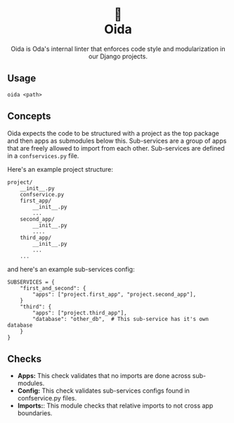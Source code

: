 <h1 align="center">
  💅<br>
  Oida
</h1>

<p align="center">
  Oida is Oda's internal linter that enforces code style and modularization in
  our Django projects.
</p>

## Usage

    oida <path>


## Concepts

Oida expects the code to be structured with a project as the top package and
then apps as submodules below this. Sub-services are a group of apps that are
freely allowed to import from each other. Sub-services are defined in a
`confservices.py` file.

Here's an example project structure:

    project/
        __init__.py
        confservice.py
        first_app/
            __init__.py
            ...
        second_app/
            __init__.py
            ....
        third_app/
            __init__.py
            ...
        ...

and here's an example sub-services config:

    SUBSERVICES = {
        "first_and_second": {
            "apps": ["project.first_app", "project.second_app"],
        }
        "third": {
            "apps": ["project.third_app"],
            "database": "other_db",  # This sub-service has it's own database
        }
    }


## Checks

 * **Apps:** This check validates that no imports are done across sub-modules.
 * **Config:** This check validates sub-services configs found in
   confservice.py files.
 * **Imports:**: This module checks that relative imports to not cross app
   boundaries.
